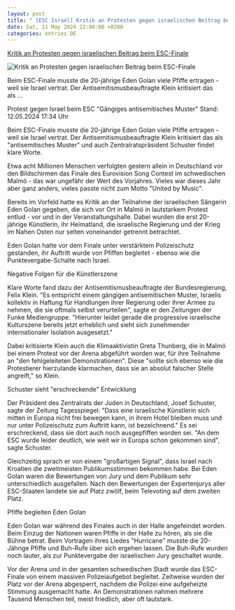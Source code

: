 ```yaml
---
layout: post
title: " [ESC Israel] Kritik an Protesten gegen israelischen Beitrag beim ESC-Finale"
date: Sat, 11 May 2024 22:00:00 +0200
categories: entries DE
---
```

[Kritik an Protesten gegen israelischen Beitrag beim ESC-Finale](https://www.tagesschau.de/inland/gesellschaft/esc-bilanz-israel-100.html)

![Kritik an Protesten gegen israelischen Beitrag beim ESC-Finale](https://images.tagesschau.de/image/288d8ff4-9968-4e18-9342-302543eeedce/AAABj21g7dk/AAABjwnlFvA/16x9-1280/esc-israel-100.jpg)

Beim ESC-Finale musste die 20-jährige Eden Golan viele Pfiffe ertragen - weil sie Israel vertrat. Der Antisemitismusbeauftragte Klein kritisiert das als ...

Protest gegen Israel beim ESC "Gängiges antisemitisches Muster" Stand: 12.05.2024 17:34 Uhr

Beim ESC-Finale musste die 20-jährige Eden Golan viele Pfiffe ertragen - weil sie Israel vertrat. Der Antisemitismusbeauftragte Klein kritisiert das als "antisemitisches Muster" und auch Zentralratspräsident Schuster findet klare Worte.

Etwa acht Millionen Menschen verfolgten gestern allein in Deutschland vor den Bildschirmen das Finale des Eurovision Song Contest im schwedischen Malmö - das war ungefähr der Wert des Vorjahres. Vieles war dieses Jahr aber ganz anders, vieles passte nicht zum Motto "United by Music".

Bereits im Vorfeld hatte es Kritik an der Teilnahme der israelischen Sängerin Eden Golan gegeben, die sich vor Ort in Malmö in lautstarkem Protest entlud - vor und in der Veranstaltungshalle. Dabei wurden die erst 20-jährige Künstlerin, ihr Heimatland, die israelische Regierung und der Krieg im Nahen Osten nur selten voneinander getrennt betrachtet.

Eden Golan hatte vor dem Finale unter verstärktem Polizeischutz gestanden, ihr Auftritt wurde von Pfiffen begleitet - ebenso wie die Punktevergabe-Schalte nach Israel.

Negative Folgen für die Künstlerszene

Klare Worte fand dazu der Antisemitismusbeauftragte der Bundesregierung, Felix Klein. "Es entspricht einem gängigen antisemitischen Muster, Israelis kollektiv in Haftung für Handlungen ihrer Regierung oder ihrer Armee zu nehmen, die sie oftmals selbst verurteilen", sagte er den Zeitungen der Funke Mediengruppe. "Hierunter leidet gerade die progressive israelische Kulturszene bereits jetzt erheblich und sieht sich zunehmender internationaler Isolation ausgesetzt."

Dabei kritisierte Klein auch die Klimaaktivistin Greta Thunberg, die in Malmö bei einem Protest vor der Arena abgeführt worden war, für ihre Teilnahme an "den fehlgeleiteten Demonstrationen". Diese "sollte sich ebenso wie die Protestierer hierzulande klarmachen, dass sie an absolut falscher Stelle angreift," so Klein.

Schuster sieht "erschreckende" Entwicklung

Der Präsident des Zentralrats der Juden in Deutschland, Josef Schuster, sagte der Zeitung Tagesspiegel: "Dass eine israelische Künstlerin sich mitten in Europa nicht frei bewegen kann, in ihrem Hotel bleiben muss und nur unter Polizeischutz zum Auftritt kann, ist bezeichnend." Es sei erschreckend, dass sie dort auch noch ausgepfiffen worden sei. "An dem ESC wurde leider deutlich, wie weit wir in Europa schon gekommen sind", sagte Schuster.

Gleichzeitig sprach er von einem "großartigen Signal", dass Israel nach Kroatien die zweitmeisten Publikumsstimmen bekommen habe. Bei Eden Golan waren die Bewertungen von Jury und dem Publikum sehr unterschiedlich ausgefallen. Nach den Bewertungen der Expertenjurys aller ESC-Staaten landete sie auf Platz zwölf, beim Televoting auf dem zweiten Platz.

Pfiffe begleiten Eden Golan

Eden Golan war während des Finales auch in der Halle angefeindet worden. Beim Einzug der Nationen waren Pfiffe in der Halle zu hören, als sie die Bühne betrat. Beim Vortragen ihres Liedes "Hurricane" musste die 20-Jährige Pfiffe und Buh-Rufe über sich ergehen lassen. Die Buh-Rufe wurden noch lauter, als zur Punktevergabe der israelischen Jury geschaltet wurde.

Vor der Arena und in der gesamten schwedischen Stadt wurde das ESC-Finale von einem massiven Polizeiaufgebot begleitet. Zeitweise wurden der Platz vor der Arena abgesperrt, nachdem die Polizei eine aufgeheizte Stimmung ausgemacht hatte. An Demonstrationen nahmen mehrere Tausend Menschen teil, meist friedlich, aber oft lautstark.

